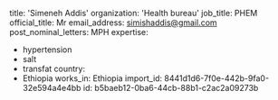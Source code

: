 title: 'Simeneh Addis'
organization: 'Health bureau'
job_title: PHEM
official_title: Mr
email_address: simishaddis@gmail.com
post_nominal_letters: MPH
expertise:
  - hypertension
  - salt
  - transfat
country:
  - Ethiopia
works_in: Ethiopia
import_id: 8441d1d6-7f0e-442b-9fa0-32e594a4e4bb
id: b5baeb12-0ba6-44cb-88b1-c2ac2a09273b
